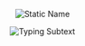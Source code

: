 <p align="center">
  <img src="https://readme-typing-svg.herokuapp.com?font=Fira+Code&weight=700&size=28&duration=0&pause=999999&color=00FFC6&center=true&vCenter=true&width=1000&height=40&lines=R+Nagha+Akshayaa" alt="Static Name" />
</p>
<p align="center">
  <img src="https://readme-typing-svg.herokuapp.com?font=Fira+Code&size=22&duration=2500&pause=1000&color=FAD02C&center=true&vCenter=true&width=1000&height=50&lines=Backend+Engineer;Building+Scalable+Systems;Innovating+with+AI-Powered+Automation" alt="Typing Subtext" />
</p>



<!--
**NAGHA-AKSHAYAA/NAGHA-AKSHAYAA** is a ✨ _special_ ✨ repository because its `README.md` (this file) appears on your GitHub profile.

Here are some ideas to get you started:

- 🔭 I’m currently working on ...
- 🌱 I’m currently learning ...
- 👯 I’m looking to collaborate on ...
- 🤔 I’m looking for help with ...
- 💬 Ask me about ...
- 📫 How to reach me: ...
- 😄 Pronouns: ...
- ⚡ Fun fact: ...
-->
